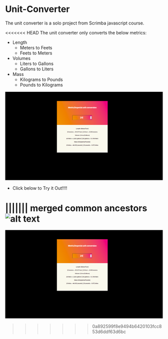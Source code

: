 # Unit-Converter

The unit converter is a solo project from Scrimba javascript course.

<<<<<<< HEAD
The unit converter only converts the below metrics:
- Length
    - Meters to Feets
    - Feets to Meters
- Volumes
    - Liters to Gallons
    - Gallons to Liters
- Mass
    - Kilograms to Pounds
    - Pounds to Kilograms

![alt text](https://github.com/bideeen/Unit-Converter/blob/main/unit_converter.png?raw=true)

- Click below to Try it Out!!!!
    
||||||| merged common ancestors
![alt text](https://github.com/bideen/Unit-Converter/blob/main/unit_converter.png?raw=true)
=======
![alt text](https://github.com/bideeen/Unit-Converter/blob/main/unit_converter.png?raw=true)
>>>>>>> 0a892599f8e9494b6420103fcc853d6ddf63d6bc
